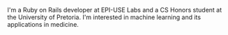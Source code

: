 I'm a Ruby on Rails developer at EPI-USE Labs and a CS Honors student at the University of Pretoria. I'm interested in machine learning and its applications in medicine.
